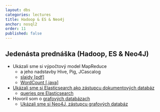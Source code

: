 ```yaml
---
layout: dbs
categories: lectures
title: Hadoop & ES & Neo4j
anchor: nosql2
order: 11
published: false
---
```

## Jedenásta prednáška (Hadoop, ES & Neo4J)

* Ukázali sme si výpočtový model MapReduce
  * a jeho nadstavby Hive, Pig, JCascalog
  * [slajdy [pdf]](/lectures/files/11.01_MapReduce.pdf)
  * [WordCount [.java]](/lectures/files/11.01_hadoop-WordCount.java)
* [Ukázali sme si Elasticsearch ako zástupcu dokumentových databáz](/lectures/files/11.02_ElasticSearch.pdf)
  * [queries pre Elasticsearch](/lectures/files/11.02_ES_queries)
* Hovoril som o [grafových databázach](/lectures/files/11.03_GraphDatabases.pdf)
  * [Ukázali sme si Neo4J, zástupcu grafových databáz](https://github.com/dbs-fiit/neo4j-example)





